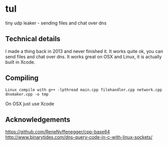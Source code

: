 # tul
tiny udp leaker - sending files and chat over dns


Technical details
---------------------
I made a thing back in 2013 and never finished it. It works quite ok, you can send files and chat over dns. It works great on OSX and Linux, it is actually built in Xcode.

Compiling
---------------------
````
Linux compile with g++ -lpthread main.cpp filehandler.cpp network.cpp dnsmaker.cpp -o tmp
````
On OSX just use Xcode

Acknowledgements
---------------------

https://github.com/ReneNyffenegger/cpp-base64
http://www.binarytides.com/dns-query-code-in-c-with-linux-sockets/
